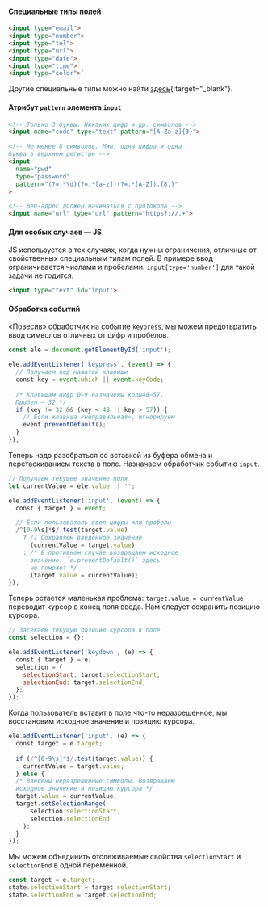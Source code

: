 #### Специальные типы полей

```html
<input type="email">
<input type="number">
<input type="tel">
<input type="url">
<input type="date">
<input type="time">
<input type="color">`
```

Другие специальные типы можно найти [здесь](https://developer.mozilla.org/ru/docs/Web/HTML/Element/input){:target="_blank"}.

#### Атрибут `pattern` элемента `input`

```html
<!-- Только 3 буквы. Никаких цифр и др. символов -->
<input name="code" type="text" pattern="[A-Za-z]{3}">

<!-- Не менее 8 символов. Мин. одна цифра и одна
буква в верхнем регистре -->
<input
  name="pwd"
  type="password"
  pattern="(?=.*\d)(?=.*[a-z])(?=.*[A-Z]).{8,}"
>

<!-- Веб-адрес должен начинаться с протокола -->
<input name="url" type="url" pattern="https?://.+">
```

#### Для особых случаев — JS

JS используется в тех случаях, когда нужны ограничения, отличные от свойственных специальным типам полей. В примере ввод ограничивается числами и пробелами. `input[type='number']` для такой задачи не годится.

```html
<input type="text" id="input">
```

#### Обработка событий

«Повесив» обработчик на событие `keypress`, мы можем предотвратить ввод символов отличных от цифр и пробелов.

```javascript
const ele = document.getElementById('input');

ele.addEventListener('keypress', (event) => {
  // Получаем код нажатой клавиши
  const key = event.which || event.keyCode;
  
  /* Клавишам цифр 0–9 назначены коды48–57.
  Пробел — 32 */
  if (key != 32 && (key < 48 || key > 57)) {
    // Если клавиша «неправильная», игнорируем
    event.preventDefault();
  }
});
```

Теперь надо разобраться со вставкой из буфера обмена и перетаскиванием текста в поле. Назначаем обработчик событию `input`.

```javascript
// Получаем текущее значение поля
let currentValue = ele.value || '';

ele.addEventListener('input', (event) => {
  const { target } = event;

  // Если пользователь ввел цифры или пробелы
  /^[0-9\s]*$/.test(target.value)
    ? // Сохраняем введенное значение
      (currentValue = target.value)
    : /* В противном случае возвращаем исходное
      значение. `e.preventDefault()` здесь
      не поможет */
      (target.value = currentValue);
});
```

Теперь остается маленькая проблема: `target.value = currentValue` переводит курсор в конец поля ввода. Нам следует сохранить позицию курсора.

```javascript
// Засекаем текущую позицию курсора в поле
const selection = {};

ele.addEventListener('keydown', (e) => {
  const { target } = e;
  selection = {
    selectionStart: target.selectionStart,
    selectionEnd: target.selectionEnd,
  };
});
```

Когда пользователь вставит в поле что-то неразрешенное, мы восстановим исходное значение и позицию курсора.

```javascript
ele.addEventListener('input', (e) => {
  const target = e.target;
  
  if (/^[0-9\s]*$/.test(target.value)) {
    currentValue = target.value;
  } else {
  /* Введены неразрешенные символы. Возвращаем
  исходное значение и позицию курсора */
  target.value = currentValue;
  target.setSelectionRange(
      selection.selectionStart,
      selection.selectionEnd
    );
  }
});
```

Мы можем объединить отслеживаемые свойства `selectionStart` и `selectionEnd` в одной переменной.

```javascript
const target = e.target;
state.selectionStart = target.selectionStart;
state.selectionEnd = target.selectionEnd;
```
